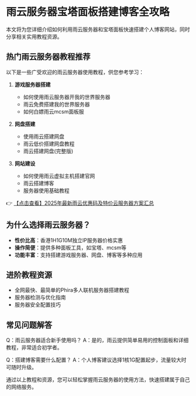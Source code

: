# 雨云服务器宝塔面板搭建博客全攻略

本文将为您详细介绍如何利用雨云服务器和宝塔面板快速搭建个人博客网站，同时分享相关实用教程资源。

## 热门雨云服务器教程推荐

以下是一些广受欢迎的雨云服务器使用教程，供您参考学习：

1. **游戏服务器搭建**
   - 如何使用雨云服务器开我的世界服务器
   - 雨云免费搭建我的世界服务器
   - 如何白嫖雨云mcsm面板服

2. **网盘搭建**
   - 使用雨云搭建网盘
   - 雨云低价搭建网盘教程
   - 雨云搭建网盘(完整版)

3. **网站建设**
   - 如何使用雨云虚拟主机搭建官网
   - 雨云搭建博客
   - 服务器使用基础教程

👉 [【点击查看】2025年最新雨云优惠码及特价云服务器方案汇总](https://bit.ly/RainYun)

## 为什么选择雨云服务器？

- **性价比高**：香港1H1G10M独立IP服务器价格实惠
- **操作简便**：提供多种面板工具，如宝塔、mcsm等
- **功能丰富**：支持搭建游戏服务器、网盘、博客等多种应用

## 进阶教程资源

- 全网最快、最简单的Phira多人联机服务器搭建教程
- 服务器检测与优化指南
- 服务器安全配置技巧

## 常见问题解答

Q：雨云服务器适合新手使用吗？
A：是的，雨云提供简单易用的控制面板和详细教程，非常适合初学者。

Q：搭建博客需要什么配置？
A：个人博客建议选择1核1G配置起步，流量较大时可随时升级。

通过以上教程和资源，您可以轻松掌握雨云服务器的使用方法，快速搭建属于自己的网络服务。